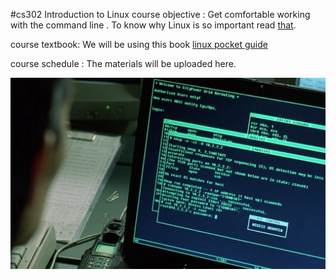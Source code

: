 #cs302 Introduction to Linux 
course objective :
Get comfortable working with the command line .
To know why Linux is so important read [that](http://readwrite.com/2014/08/20/linux-jobs-demand-certification).

course textbook:
We will be using this book [linux pocket guide](http://www.doc-developpement-durable.org/file/Projets-informatiques/cours-&-manuels-informatiques/Linux/Linux_Pocket_Guide.pdf)

course schedule :
The materials will be uploaded here.


![cs302-Introduction-to-Linux](https://github.com/ibrahimelbanna/cs302/blob/master/Introduction%20to%20linux%20.jpeg
"Introduction to linux ")  
